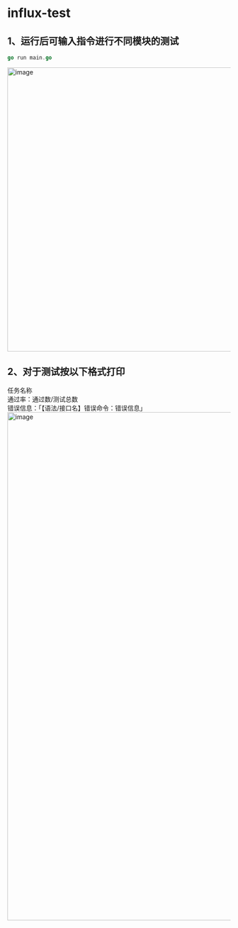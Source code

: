 # influx-test
## 1、运行后可输入指令进行不同模块的测试
```go
go run main.go
```
<img width="641" alt="image" src="https://github.com/ccyy1003/influx-test/assets/135438861/53d937df-6f5a-4b3f-b93e-50319ca69df4">

## 2、对于测试按以下格式打印
任务名称  
通过率：通过数/测试总数  
错误信息：「【语法/接口名】错误命令：错误信息」
<img width="1147" alt="image" src="https://github.com/ccyy1003/influx-test/assets/135438861/66a55899-a8f9-47c4-9be2-3792bc0b81b1">
